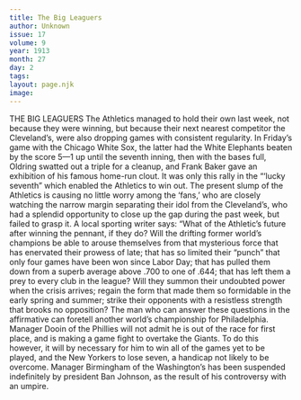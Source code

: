 ```yaml
---
title: The Big Leaguers
author: Unknown
issue: 17
volume: 9
year: 1913
month: 27
day: 2
tags:
layout: page.njk
image:
---
```

THE BIG LEAGUERS    The Athletics managed to hold their own last week, not because they were winning, but because their next nearest competitor the Cleveland’s, were also dropping games with consistent regularity.    In Friday’s game with the Chicago White Sox, the latter had the White Elephants beaten by the score 5—1 up until the seventh inning, then with the bases full, Oldring swatted out a triple for a cleanup, and Frank Baker gave an exhibition of his famous home-run clout. It was only this rally in the “‘lucky seventh” which enabled the Athletics to win out.    The present slump of the Athletics is causing no little worry among the ‘fans,’ who are closely watching the narrow margin separating their idol from the Cleveland’s, who had a splendid opportunity to close up the gap during the past week, but failed to grasp it.    A local sporting writer says: “What of the Athletic’s future after winning the pennant, if they do? Will the drifting former world’s champions be able to arouse themselves from that mysterious force that has enervated their prowess of late; that has so limited their “punch” that only four games have been won since Labor Day; that has pulled them down from a superb average above .700 to one of .644; that has left them a prey to every club in the league? Will they summon their undoubted power when the crisis arrives; regain the form that made them so formidable in the early spring and summer; strike their opponents with a resistless strength that brooks no opposition? The man who can answer these questions in the affirmative can foretell another world’s championship for Philadelphia.       Manager Dooin of the Phillies will not admit he is out of the race for first place, and is making a game fight to overtake the Giants. To do this however, it will by necessary for him to win all of the games yet to be played, and the New Yorkers to lose seven, a handicap not likely to be overcome.    Manager Birmingham of the Washington’s has been suspended indefinitely by president Ban Johnson, as the result of his controversy with an umpire.


